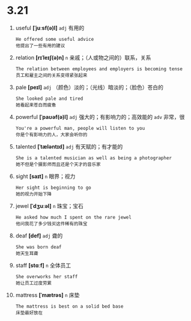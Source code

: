 # 3.21



1. useful **[ˈjuːsf(ə)l]** `adj` 有用的
    ```
    He offered some useful advice
    他提出了一些有用的建议
    ```

2. relation **[rɪˈleɪʃ(ə)n]** `n` 亲戚；（人或物之间的）联系，关系
    ```
    The relation between employees and employers is becoming tense
    员工和雇主之间的关系变得紧张起来
    ```

3. pale **[peɪl]** `adj` （颜色）淡的；（光线）暗淡的；（脸色）苍白的
    ```
    She looked pale and tired
    她看起来苍白而疲惫
    ```

4. powerful **[ˈpaʊəf(ə)l]** `adj` 强大的；有影响力的；高效能的 `adv` 非常，很
    ```
    You're a powerful man, people will listen to you
    你是个有影响力的人，大家会听你的
    ```

5. talented **[ˈtæləntɪd]** `adj` 有天赋的；有才能的
    ```
    She is a talented musician as well as being a photographer
    她不但是个摄影师而且还是个天才的音乐家
    ```

6. sight **[saɪt]** `n` 眼界；视力
    ```
    Her sight is beginning to go
    她的视力开始下降
    ```

7. jewel **[ˈdʒuːəl]** `n` 珠宝；宝石
    ```
    He asked how much I spent on the rare jewel
    他问我花了多少钱买这件稀有的珠宝
    ```

8. deaf **[def]** `adj` 聋的
    ```
    She was born deaf
    她天生耳聋
    ```

9. staff **[stɑːf]** `n` 全体员工
    ```
    She overworks her staff
    她让员工过度劳累
    ```

10. mattress **[ˈmætrəs]** `n` 床垫
    ```
    The mattress is best on a solid bed base
    床垫最好放在
    ```
